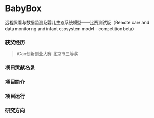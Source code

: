 # BabyBox
远程照看与数据监测及婴儿生态系统模型——比赛测试版（Remote care and data monitoring and infant ecosystem model - competition beta）

### 获奖经历
> iCan创新创业大赛  北京市三等奖

### 项目贡献名录

### 项目简介

### 项目运行

### 研究方向

